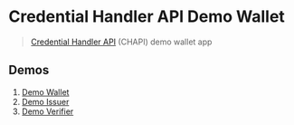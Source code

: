 # Credential Handler API Demo Wallet

> [Credential Handler API](https://w3c-ccg.github.io/credential-handler-api/) (CHAPI) demo wallet app

## Demos
1. [Demo Wallet](https://docknetwork.github.io/chapi-demo-wallet/)
2. [Demo Issuer](https://chapi-demo-issuer.digitalbazaar.com/)
3. [Demo Verifier](https://chapi-demo-verifier.digitalbazaar.com/)
